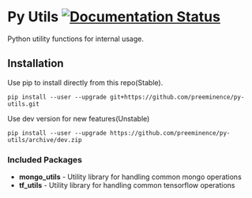 # Py Utils [![Documentation Status](https://readthedocs.org/projects/preeminence-utils/badge/?version=latest)](http://preeminence-utils.readthedocs.io/en/latest/?badge=latest)
Python utility functions for internal usage.

## Installation

Use pip to install directly from this repo(Stable).

``pip install --user --upgrade git+https://github.com/preeminence/py-utils.git``

Use dev version for new features(Unstable)

``pip install --user --upgrade https://github.com/preeminence/py-utils/archive/dev.zip``

### Included Packages

- **mongo_utils** - Utility library for handling common mongo operations
- **tf_utils** - Utility library for handling common tensorflow operations